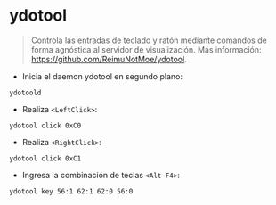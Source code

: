 # ydotool

> Controla las entradas de teclado y ratón mediante comandos de forma agnóstica al servidor de visualización.
> Más información: <https://github.com/ReimuNotMoe/ydotool>.

- Inicia el daemon ydotool en segundo plano:

`ydotoold`

- Realiza `<LeftClick>`:

`ydotool click 0xC0`

- Realiza `<RightClick>`:

`ydotool click 0xC1`

- Ingresa la combinación de teclas `<Alt F4>`:

`ydotool key 56:1 62:1 62:0 56:0`
